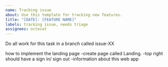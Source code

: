 ```yaml
---
name: Tracking issue
about: Use this template for tracking new features.
title: "[DATE]: [FEATURE NAME]"
labels: tracking issue, needs triage
assignees: octocat
---
```


Do all work for this task in a branch called issue-XX

how to implement the landing page
-create page called Landing.
-top right should have a sign in/ sign out
-information about this web app
